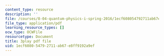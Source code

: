 ```yaml
---
content_type: resource
description: ''
file: /courses/8-04-quantum-physics-i-spring-2016/1ecf608054792711ab67e8ff9192a9ef_i-bP2OkQxUI.pdf
file_type: application/pdf
learning_resource_types: []
ocw_type: OCWFile
resourcetype: Document
title: 3play pdf file
uid: 1ecf6080-5479-2711-ab67-e8ff9192a9ef
---
```

